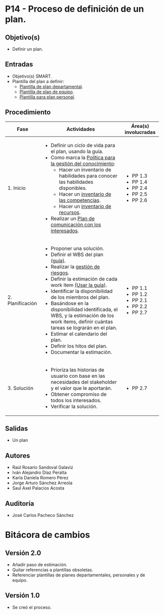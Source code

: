 # P14 - Proceso de definición de un plan.

## Objetivo(s)

- Definir un plan.

## Entradas

- Objetivo(s) SMART.
- Plantilla del plan a definir:
  - [Plantilla de plan departamental](../plantillas/PL08-plantilla-para-plan-departamental.md).
  - [Plantilla de plan de equipo](../plantillas/PL09-plantilla-para-planeacion-de-iteracion.md).
  - [Plantilla para plan personal](../plantillas/PL07-plantilla-para-planeacion-personal.md).

## Procedimiento

<table>
  <thead>
    <th>Fase</th>
    <th>Actividades</th>
    <th>Área(s) involucradas</th>
  </thead>

  <tbody>
    <tr>
      <td>1. Inicio</td>
      <td>
        <ul align="left">
          <li>Definir un ciclo de vida para el plan, usando la guía. </li>
          <li>Como marca la <a href="..//docs/politicas/POL06-gestion-conocimiento">Política para la gestión del conocimiento</a>:
            <ul>
              <li>Hacer un inventario de habilidades para conocer las habilidades disponibles.</li>
              <li>Hacer un  <a href="https://docs.google.com/spreadsheets/d/1MZ-7gZ1iUZPbCIa3G2UtK8B-_w1ipbHrO0hJMeRTozQ/edit#gid=1760954040">inventario de las competencias</a>.</li>
              <li>Hacer un <a href="https://docs.google.com/spreadsheets/d/1frtMUtfqJzUiE9ej_qi-HwhZZtvbSbPsc-TMsYf10Bk/edit#gid=0">inventario de recursos</a>.</li>
            </ul>
          </li>
          <li>Realizar un <a href="../guias/G15-guia-ubicar-interesados-en-la-matriz-de-interesados">Plan de comunicación con los interesados</a>.</li>
        </ul>
      </td>
      <td>
        <ul>
          <li>PP 1.3</li>
          <li>PP 1.4</li>
          <li>PP 2.4</li>
          <li>PP 2.5</li>
          <li>PP 2.6</li>
        </ul>
      </td>
    </tr>
    <tr>
      <td>2. Planificación</td>
      <td>
        <ul align="left">
          <li>Proponer una solución. </li>
          <li>Definir el WBS del plan <a href="../guias/G07-guia-wbs">(guía)</a>.</li>
          <li>Realizar la <a href="../procesos/P08-proceso-gestion-riesgos">gestión de riesgos</a>.</li>
          <li>Definir la estimación de cada work item <a href="../guias/G22-guia-para-estimar-workitem">(Usar la guía)</a>.</li>
          <li>Identificar la disponibilidad de los miembros del plan.</li>
          <li>Basándose en la disponibilidad identificada, el WBS, y la estimación de los work items, definir cuántas tareas se lograrán en el plan.</li>
          <li>Estimar el calendario del plan.</li>
          <li>Definir los hitos del plan.</li>
          <li>Documentar la estimación. </li>
        </ul>
      </td>
      <td>
        <ul>
          <li>PP 1.1</li>
          <li>PP 1.2</li>
          <li>PP 2.1</li>
          <li>PP 2.2</li>
          <li>PP 2.7</li>
        </ul>
      </td>
    </tr>
    <tr>
      <td>3. Solución</td>
      <td>
        <ul align="left">
          <li>Prioriza las historias de usuario con base en las necesidades del stakeholder y el valor que le aportarán.</li>
          <li>Obtener compromiso de todos los interesados.</li>
          <li>Verificar la solución.</li> 
        </ul>
      </td>
      <td>
        <ul>
        <li>PP 2.7</li>
        </ul>
      </td>
    </tr>
  </tbody>
</table>

## Salidas

- Un plan

## Autores

- Raúl Rosario Sandoval Galaviz
- Iván Alejandro Díaz Peralta
- Karla Daniela Romero Pérez
- Jorge Arturo Sánchez Arreola
- Saul Axel Palacios Acosta

## Auditoría

- José Carlos Pacheco Sánchez

# Bitácora de cambios

## Versión 2.0

- Añadir paso de estimación.
- Quitar referencias a plantillas obsoletas.
- Referenciar plantillas de planes departamentales, personales y de equipo.

## Versión 1.0

- Se creó el proceso.
